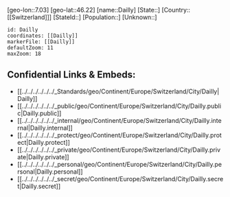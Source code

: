 ﻿---
location: [46.22,7.03]
mapzoom: [7,12] 
mapmarker: city 
type: City
tags:
- geo/City


SpocWebEntityId: 29704
isDeleted: false
confidential: public

---
[geo-lon::7.03]
[geo-lat::46.22]
[name::Dailly]
[State::]
[Country::[[Switzerland]]]
[StateId::]
[Population::]
[Unknown::]


```leaflet
id: Dailly
coordinates: [[Dailly]]
markerFile: [[Dailly]]
defaultZoom: 11 
maxZoom: 18
```


## Confidential Links & Embeds: 
- [[../../../../../../_Standards/geo/Continent/Europe/Switzerland/City/Dailly|Dailly]] 
- [[../../../../../../_public/geo/Continent/Europe/Switzerland/City/Dailly.public|Dailly.public]] 
- [[../../../../../../_internal/geo/Continent/Europe/Switzerland/City/Dailly.internal|Dailly.internal]] 
- [[../../../../../../_protect/geo/Continent/Europe/Switzerland/City/Dailly.protect|Dailly.protect]] 
- [[../../../../../../_private/geo/Continent/Europe/Switzerland/City/Dailly.private|Dailly.private]] 
- [[../../../../../../_personal/geo/Continent/Europe/Switzerland/City/Dailly.personal|Dailly.personal]] 
- [[../../../../../../_secret/geo/Continent/Europe/Switzerland/City/Dailly.secret|Dailly.secret]] 
